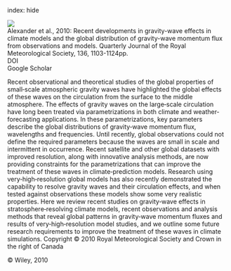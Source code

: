 index: hide

<div class="Citation">
    <div class="Citation-thumb CitationThumb-linked"  data-href="https://doi.org/10.1002/qj.637">
      <img src="https://static.claimspace.cloud/climate-study-static/refs/thumbs/9/Alexander_et_al_2010-thumb.png" />
    </div>

  <div class="Citation-body">
    <div class="Citation-text">Alexander et al., 2010: Recent developments in gravity-wave effects in climate models and the global distribution of gravity-wave momentum flux from observations and models. <span class="Article-journal">Quarterly Journal of the Royal Meteorological Society, </span><span class="Article-volume">136, </span>1103-1124pp.</div>
    <div class="Citation-links">
      <div class="CitationLink" data-href="https://doi.org/10.1002/qj.637">
        <div class="CitationLink-icon CitationLink-Doi"></div>
        <div class="CitationLink-text">DOI</div>
      </div>
      <div class="CitationLink" data-href="https://scholar.google.com/scholar?q=10.1002/qj.637">
        <div class="CitationLink-icon CitationLink-Scholar"></div>
        <div class="CitationLink-text">Google Scholar</div>
      </div>
    </div>
  </div>
</div>

Recent observational and theoretical studies of the global properties of small‐scale atmospheric gravity waves have highlighted the global effects of these waves on the circulation from the surface to the middle atmosphere. The effects of gravity waves on the large‐scale circulation have long been treated via parametrizations in both climate and weather‐forecasting applications. In these parametrizations, key parameters describe the global distributions of gravity‐wave momentum flux, wavelengths and frequencies. Until recently, global observations could not define the required parameters because the waves are small in scale and intermittent in occurrence. Recent satellite and other global datasets with improved resolution, along with innovative analysis methods, are now providing constraints for the parametrizations that can improve the treatment of these waves in climate‐prediction models. Research using very‐high‐resolution global models has also recently demonstrated the capability to resolve gravity waves and their circulation effects, and when tested against observations these models show some very realistic properties. Here we review recent studies on gravity‐wave effects in stratosphere‐resolving climate models, recent observations and analysis methods that reveal global patterns in gravity‐wave momentum fluxes and results of very‐high‐resolution model studies, and we outline some future research requirements to improve the treatment of these waves in climate simulations. Copyright © 2010 Royal Meteorological Society and Crown in the right of Canada

<div class="Citation-copy">
&copy; Wiley, 2010
</div>
